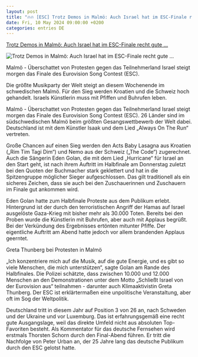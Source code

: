 ```yaml
---
layout: post
title: "🔥🔥 [ESC] Trotz Demos in Malmö: Auch Israel hat im ESC-Finale recht gute ..."
date: Fri, 10 May 2024 09:00:00 +0200
categories: entries DE
---
```

[Trotz Demos in Malmö: Auch Israel hat im ESC-Finale recht gute ...](https://www.mz.de/panorama/auch-israel-hat-im-esc-finale-recht-gute-chancen-3841252)

![Trotz Demos in Malmö: Auch Israel hat im ESC-Finale recht gute ...](https://bmg-images.forward-publishing.io/2024/05/10/b892f634-a6cd-46ac-8270-b1374e8ec2d9.jpeg?rect=0%2C117%2C2048%2C1152&w=1024)

Malmö - Überschattet von Protesten gegen das Teilnehmerland Israel steigt morgen das Finale des Eurovision Song Contest (ESC).

Die größte Musikparty der Welt steigt an diesem Wochenende im schwedischen Malmö. Für den Sieg werden Kroatien und die Schweiz hoch gehandelt. Israels Künstlerin muss mit Pfiffen und Buhrufen leben.

Malmö - Überschattet von Protesten gegen das Teilnehmerland Israel steigt morgen das Finale des Eurovision Song Contest (ESC). 26 Länder sind im südschwedischen Malmö beim größten Gesangswettbewerb der Welt dabei. Deutschland ist mit dem Künstler Isaak und dem Lied „Always On The Run“ vertreten.

Große Chancen auf einen Sieg werden den Acts Baby Lasagna aus Kroatien („Rim Tim Tagi Dim“) und Nemo aus der Schweiz („The Code“) zugerechnet. Auch die Sängerin Eden Golan, die mit dem Lied „Hurricane“ für Israel an den Start geht, ist nach ihrem Auftritt im Halbfinale am Donnerstag zuletzt bei den Quoten der Buchmacher stark geklettert und hat in die Spitzengruppe möglicher Sieger aufgeschlossen. Das gilt traditionell als ein sicheres Zeichen, dass sie auch bei den Zuschauerinnen und Zuschauern im Finale gut ankommen wird.

Eden Golan hatte zum Halbfinale Proteste aus dem Publikum erlebt. Hintergrund ist der durch den terroristischen Angriff der Hamas auf Israel ausgelöste Gaza-Krieg mit bisher mehr als 30.000 Toten. Bereits bei den Proben wurde die Künstlerin mit Buhrufen, aber auch mit Applaus begrüßt. Bei der Verkündung des Ergebnisses ertönten mitunter Pfiffe. Der eigentliche Auftritt am Abend hatte jedoch vor allem brandenden Applaus geerntet.

Greta Thunberg bei Protesten in Malmö

„Ich konzentriere mich auf die Musik, auf die gute Energie, und es gibt so viele Menschen, die mich unterstützen“, sagte Golan am Rande des Halbfinales. Die Polizei schätzte, dass zwischen 10.000 und 12.000 Menschen an den Demonstrationen unter dem Motto „Schließt Israel von der Eurovision aus“ teilnahmen - darunter auch Klimaaktivistin Greta Thunberg. Der ESC ist erklärtermaßen eine unpolitische Veranstaltung, aber oft im Sog der Weltpolitik.

Deutschland tritt in diesem Jahr auf Position 3 von 26 an, nach Schweden und der Ukraine und vor Luxemburg. Das ist erfahrungsgemäß eine recht gute Ausgangslage, weil das direkte Umfeld nicht aus absoluten Top-Favoriten besteht. Als Kommentator für das deutsche Fernsehen wird erstmals Thorsten Schorn durch den Final-Abend führen. Er tritt die Nachfolge von Peter Urban an, der 25 Jahre lang das deutsche Publikum durch den ESC gelotst hatte.

